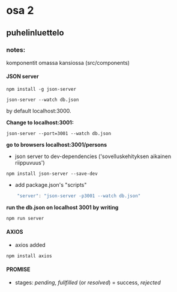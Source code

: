 # osa 2

## puhelinluettelo

### notes:

komponentit omassa kansiossa (src/components)

#### JSON server

```shell
npm install -g json-server
```

```shell
json-server --watch db.json
```

by default localhost:3000.

**Change to localhost:3001:**

```shell
json-server --port=3001 --watch db.json
```

**go to browsers localhost:3001/persons**

- json server to dev-dependencies
  ('sovelluskehityksen aikainen riippuvuus')

```shell
npm install json-server --save-dev
```

- add package.json's "scripts"

```js
    "server": "json-server -p3001 --watch db.json"
```

**run the db.json on localhost 3001 by writing**

```shell
npm run server
```

#### AXIOS

- axios added

```shell
npm install axios
```

#### PROMISE

- stages: _pending_, _fullfilled_ (or _resolved_) = success, _rejected_
